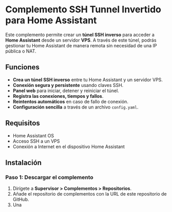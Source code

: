 # Complemento SSH Tunnel Invertido para Home Assistant

Este complemento permite crear un **túnel SSH inverso** para acceder a **Home Assistant** desde un servidor **VPS**. A través de este túnel, podrás gestionar tu Home Assistant de manera remota sin necesidad de una IP pública o NAT.

## Funciones

- **Crea un túnel SSH inverso** entre tu Home Assistant y un servidor VPS.
- **Conexión segura y persistente** usando claves SSH.
- **Panel web** para iniciar, detener y reiniciar el túnel.
- **Registra las conexiones, tiempos y fallos**.
- **Reintentos automáticos** en caso de fallo de conexión.
- **Configuración sencilla** a través de un archivo `config.yaml`.

## Requisitos

- Home Assistant OS
- Acceso SSH a un VPS
- Conexión a Internet en el dispositivo Home Assistant

## Instalación

### Paso 1: Descargar el complemento

1. Dirígete a **Supervisor > Complementos > Repositorios**.
2. Añade el repositorio de complementos con la URL de este repositorio de GitHub.
3. Una 
